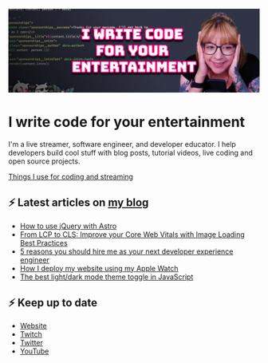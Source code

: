 [![Watch my Twitch channel trailer](banner.png)](https://www.twitch.tv/videos/1712035150)

# I write code for your entertainment

I'm a live streamer, software engineer, and developer educator. I help developers build cool stuff with blog posts, tutorial videos, live coding and open source projects.

[Things I use for coding and streaming](https://whitep4nth3r.com/uses/)

## ⚡️ Latest articles on [my blog](https://whitep4nth3r.com)

<!-- BLOG-POST-LIST:START -->
- [How to use jQuery with Astro](https://whitep4nth3r.com/blog/how-to-use-jquery-with-astro/)
- [From LCP to CLS: Improve your Core Web Vitals with Image Loading Best Practices](https://blog.sentry.io/from-lcp-to-cls-improve-your-core-web-vitals-with-image-loading-best/)
- [5 reasons you should hire me as your next developer experience engineer](https://whitep4nth3r.com/blog/hire-me/)
- [How I deploy my website using my Apple Watch](https://whitep4nth3r.com/blog/deploy-website-using-apple-watch/)
- [The best light/dark mode theme toggle in JavaScript](https://whitep4nth3r.com/blog/best-light-dark-mode-theme-toggle-javascript/)
<!-- BLOG-POST-LIST:END -->

## ⚡️ Keep up to date

- [Website](https://whitep4nth3r.com/)
- [Twitch](https://twitch.tv/whitep4nth3r)
- [Twitter](https://twitter.com/whitep4nth3r)
- [YouTube](https://www.youtube.com/c/whitep4nth3r/videos)
